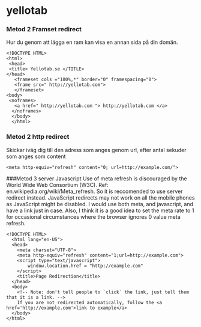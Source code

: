 yellotab
========

### Metod 2 Framset redirect
 Hur du genom att lägga en ram kan visa en annan sida på din domän. 
 

     
    <!DOCTYPE HTML>  
    <html>
     <head>
     <title> Yellotab.se </TITLE>
    </head>
       <frameset cols ="100%,*" border="0" framespacing="0">
       <frame src=" http://yellotab.com">
       </frameset>
    <body>
     <noframes>
       <a href=" http://yellotab.com "> http://yellotab.com </a>
      </noframes>
      </body>
      </html>

### Metod 2 http redirect
Skickar iväg dig till den adress som anges genom url, efter antal sekuder som anges som content

    <meta http-equiv="refresh" content="0; url=http://example.com/"> 




###Metod 3 server Javascript
Use of meta refresh is discouraged by the World Wide Web Consortium (W3C). Ref: en.wikipedia.org/wiki/Meta_refresh. So it is reccomended to use server redirect instead. JavaScript redirects may not work on all the mobile phones as JavaScript might be disabled.
I would use both meta, and javascript, and have a link just in case. Also, I think it is a good idea to set the meta rate to 1 for occasional circumstances where the browser ignores 0 value meta refresh.

    <!DOCTYPE HTML>
      <html lang="en-US">
      <head>
        <meta charset="UTF-8">
        <meta http-equiv="refresh" content="1;url=http://example.com">
        <script type="text/javascript">
            window.location.href = "http://example.com"
        </script>
        <title>Page Redirection</title>
      </head>
      <body>
        <!-- Note: don't tell people to `click` the link, just tell them that it is a link. -->
        If you are not redirected automatically, follow the <a href='http://example.com'>link to example</a>
      </body>
    </html>
